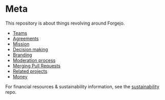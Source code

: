 # Meta

This repository is about things revolving around Forgejo.

* [Teams](TEAMS.md)
* [Agreements](AGREEMENTS.md)
* [Mission](MISSION.md)
* [Decision making](DECISION-MAKING.md)
* [Branding](branding/README.md)
* [Moderation process](MODERATION-PROCESS.md)
* [Merging Pull Requests](PullRequestsAgreement.md)
* [Related projects](CONTRIB.md)
* [Money](https://codeberg.org/forgejo/governance/issues?labels=157754)

For financial resources & sustainability information, see the
[sustainability](https://codeberg.org/forgejo/sustainability) repo.
